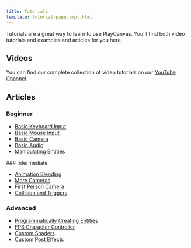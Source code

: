 ```yaml
---
title: Tutorials
template: tutorial-page.tmpl.html
---
```


Tutorials are a great way to learn to use PlayCanvas. You'll find both video tutorials and examples and articles for you here.

## Videos

You can find our complete collection of video tutorials on our [YouTube Channel](http://youtube.com/playcanvas).

## Articles

### Beginner

* [Basic Keyboard Input][keyboard_input]
* [Basic Mouse Input][mouse_input]
* [Basic Camera][basic_camera]
* [Basic Audio][basic_audio]
* [Manipulating Entities][manipulating_entities]

### Intermediate

* [Animation Blending][animation_blending]
* [More Cameras][more_cameras]
* [First Person Camera][first_person_camera]
* [Collision and Triggers][collision_and_triggers]

### Advanced

* [Programmatically Creating Entities][programmatically_creating]
* [FPS Character Controller][fps_character_controller]
* [Custom Shaders][custom_shaders]
* [Custom Post Effects][custom_posteffects]

[keyboard_input]: /tutorials/beginner/keyboard-input
[mouse_input]: /tutorials/beginner/mouse-input
[basic_camera]: /tutorials/beginner/basic-cameras
[basic_audio]: /tutorials/beginner/basic-audio
[manipulating_entities]: /tutorials/beginner/manipulating-entities

[animation_blending]: /tutorials/intermediate/animation-blending
[more_cameras]: /tutorials/intermediate/more-cameras
[first_person_camera]: /tutorials/intermediate/first-person-camera
[collision_and_triggers]: /tutorials/intermediate/collision-and-triggers

[fps_character_controller]: /tutorials/advanced/fps-controller
[programmatically_creating]: /tutorials/advanced/programmatically-creating
[custom_shaders]: /tutorials/advanced/custom-shaders
[custom_posteffects]: /tutorials/advanced/custom-posteffect